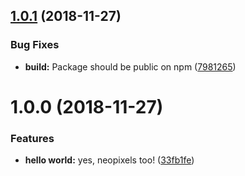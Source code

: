 <a name="1.0.1"></a>
## [1.0.1](https://github.com/NERDDISCO/webusb-neopixel-controller/compare/v1.0.0...v1.0.1) (2018-11-27)


### Bug Fixes

* **build:** Package should be public on npm ([7981265](https://github.com/NERDDISCO/webusb-neopixel-controller/commit/7981265))

<a name="1.0.0"></a>
# 1.0.0 (2018-11-27)


### Features

* **hello world:** yes, neopixels too! ([33fb1fe](https://github.com/NERDDISCO/webusb-neopixel-controller/commit/33fb1fe))

